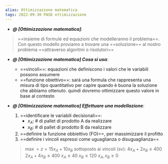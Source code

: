 ```yaml
---
alias: Ottimizzazione matematica
tags: 2022-09-30 PASD ottimizzazione
---
```


- ***@ [Ottimizzazione matematica]***:
> ==insieme di formule ed equazioni che modelleranno il problema==. Con questo modello proviamo a trovare una ==soluzione== al nostro problema ==attraverso algoritmi o risolutori==


- ***@ [Ottimizzazione matematica] Cosa si usa***:
	- ==vincoli==: equazioni che definiscono i valori che le variabili possono assumere
	- ==funzione obiettivo==: sarà una formula che rappresenta una misura di tipo quantitativo per capire quando è buona la soluzione che abbiamo ottenuto. quindi dovremo ottimizzare questo valore in base al contesto


- ***@ [Ottimizzazione matematica] Effettuare una modellazione***:
	1. ==identificare le variabili decisionali==:
		- $x_A$: \# di pallet di prodotto A da realizzare
		- $x_B$: \# di pallet di prodotto B da realizzare
	2. ==definire la funzione obbiettivo (FO)==, per massimizzare il profitto
	3. ==definire i vincoli espressi come uguaglianza o disuguaglianza==
	
	> $\max = z = 15x_A+10x_B$
	> sottoposto ai vincoli (sv):
	> $4x_A+2x_B \leq 400$
	> $2x_A+4x_B \leq 400$
	> $x_A \leq 40$
	> $x_B \leq 120$
	> $x_A, x_B \geq 0$